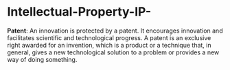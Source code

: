 # Intellectual-Property-IP-

**Patent**: An innovation is protected by a patent. It encourages innovation and facilitates scientific and technological progress. A patent is an exclusive right awarded for an invention, which is a product or a technique that, in general, gives a new technological solution to a problem or provides a new way of doing something.
